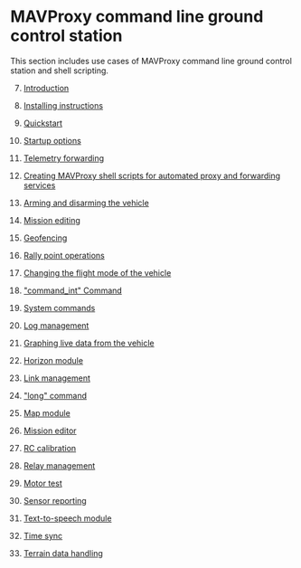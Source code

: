 # MAVProxy command line ground control station

This section includes use cases of MAVProxy command line ground control station and shell scripting.

7. [Introduction]()

8. [Installing instructions](installing-mavproxy.md)

9. [Quickstart](mavproxy-quickstart.md)

10. [Startup options](mavproxy-startup-options.md)

11. [Telemetry forwarding](telemetry-forwarding.md)

12. [Creating MAVProxy shell scripts for automated proxy and forwarding services](automated-forwarding-services.md)

13. [Arming and disarming the vehicle](arm-disarm.md)

14. [Mission editing](mission-editing.md)

15. [Geofencing]()

16. [Rally point operations]()

17. [Changing the flight mode of the vehicle](flight-mode.md)

18. ["command_int" Command](command-int.md)

19. [System commands](system-commands.md)

20. [Log management](log-module.md)

21. [Graphing live data from the vehicle](graph-module.md)

22. [Horizon module](horizon-module.md)

23. [Link management](link-management.md)

24. ["long" command](command-long.md)

25. [Map module](map-module.md)

26. [Mission editor]()

27. [RC calibration]()

28. [Relay management]()

29. [Motor test]()

30. [Sensor reporting](sensors-module.md)

31. [Text-to-speech module](speech-module.md)

32. [Time sync](time-sync.md)

33. [Terrain data handling](terrain-module.md)
